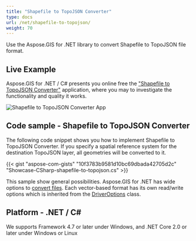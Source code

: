 ```yaml
---
title: "Shapefile to TopoJSON Converter"
type: docs
url: /net/shapefile-to-topojson/
weight: 70
---
```


Use the Aspose.GIS for .NET library to convert Shapefile to TopoJSON file format.

## **Live Example**

Aspose.GIS for .NET / C# presents you online free the ["Shapefile to TopoJSON Converter"](https://products.aspose.app/gis/conversion/shapefile-to-topojson) application, where you may to investigate the functionality and quality it works.

![Shapefile to TopoJSON Converter App](conversion.png)

## **Code sample - Shapefile to TopoJSON Converter**

The following code snippet shows you how to implement Shapefile to TopoJSON Converter. If you specify a spatial reference system for the destination TopoJSON layer, all geometries will be converted to it. 

{{< gist "aspose-com-gists" "10f3783b9581d10bc69dbada42705d2c" "Showcase-CSharp-shapefile-to-topojson.cs" >}}

This sample show general possibilities. Aspose.GIS for .NET has wide options to [convert files](https://docs.aspose.com/gis/net/vector-layers/). Each vector-based format has its own read/write options which is inherited from the [DriverOptions](https://reference.aspose.com/gis/net/aspose.gis/driveroptions) class.

## **Platform - .NET / C#**

We supports Framework 4.7 or later under Windows, and .NET Core 2.0 or later under Windows or Linux
